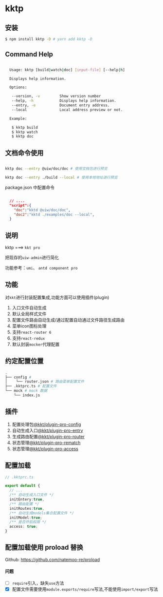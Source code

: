 kktp
===

## 安装

```bash
$ npm install kktp -D # yarn add kktp -D
```

## Command Help

```bash

  Usage: kktp [build|watch|doc] [input-file] [--help|h]

  Displays help information.

  Options:

   --version, -v         Show version number
   --help, -h            Displays help information.
   --entry, -e           Document entry address.
   --local               Local address preview or not.

  Example:

   $ kktp build
   $ kktp watch
   $ kktp doc

```

## 文档命令使用

```bash

kktp doc --entry @uiw/doc/doc # 使用文档包进行预览

kktp doc --entry ./build --local # 使用本地地址进行预览

```
package.json 中配置命令

```json

  // ....
  "script":{
    "doc":"kktd @uiw/doc/doc", 
    "doc2":"kktd ./examples/doc --local", 
  }

```

## 说明


kktp ===> `kkt pro`

把现存的`uiw-admin`进行简化

功能参考：`umi`、 `antd component pro`

## 功能

对`kkt`进行封装配置集成,功能方面可以使用插件(plugin)

1. 入口文件自动生成
2. 默认全局样式文件
3. 配置文件路由自动生成/通过配置自动通过文件路径生成路由
4. 菜单icon图标处理
5. 支持`react-router 6`
6. 支持`react-redux`
7. 默认封装`mocker`代理配置

## 约定配置位置

```bash
.
├── config # 
│    └── router.json # 路由菜单配置文件
├── .kktprc.ts # 配置文件
└── mock # mock 数据
    └── index.js
```

## 插件

1. 配置处理包[@kkt/plugin-pro-config](https://github.com/kktjs/kkt-pro/tree/main/packages/plugin/config)
2. 自动生成入口[@kkt/plugin-pro-entry](https://github.com/kktjs/kkt-pro/tree/main/packages/plugin/entry)
3. 生成路由配置[@kkt/plugin-pro-router](https://github.com/kktjs/kkt-pro/tree/main/packages/plugin/router)
4. 状态管理[@kkt/plugin-pro-rematch](https://github.com/kktjs/kkt-pro/tree/main/packages/plugin/rematch)
5. 状态管理[@kkt/plugin-pro-access](https://github.com/kktjs/kkt-pro/tree/main/packages/plugin/access)

## 配置加载

```ts
// .kktprc.ts

export default {
  // ...
  /** 自动生成入口文件 */
  initEntery:true,
  /** 路由配置 */
  initRoutes:true,
  /** 自动生成models集合配置文件 */
  initModel:true;
  /** 是否开启权限 */
  access: true;
}

```

## 配置加载使用 proload 替换

Github: https://github.com/natemoo-re/proload

#### 问题

- [ ] `require`引入，缺失`use`方法
- [X] 配置文件需要使用`module.exports/require`写法,不能使用`import/export`写法

